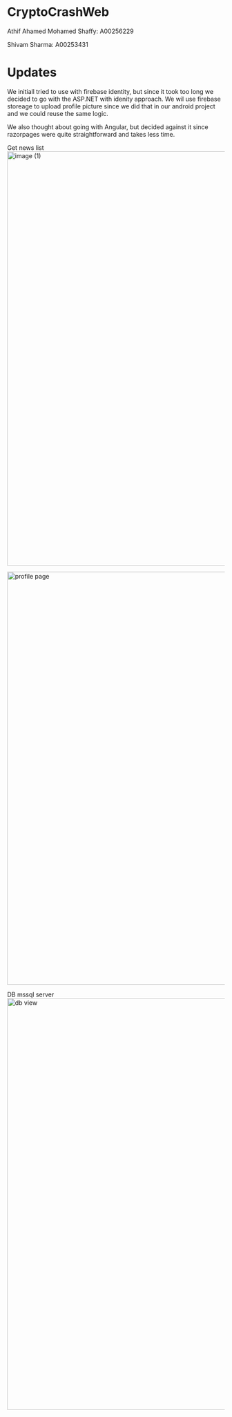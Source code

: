 # CryptoCrashWeb

Athif Ahamed Mohamed Shaffy: A00256229

Shivam Sharma: A00253431


# Updates

We initiall tried to use with firebase identity, but since it took too long we decided to go with the ASP.NET with idenity approach. 
We wil use firebase storeage to upload profile picture since we did that in our android project and we could reuse the same logic.

We also thought about going with Angular, but decided against it since razorpages were quite straightforward and takes less time.

Get news list
<img width="960" alt="image (1)" src="https://user-images.githubusercontent.com/17358908/206830347-41a413fd-5ef3-4864-9ca9-07ca6ff4e679.PNG">



<img width="957" alt="profile page" src="https://user-images.githubusercontent.com/17358908/206830346-8ec2c193-42c2-4597-b032-f587ecd9ced6.PNG">


DB mssql server
<img width="954" alt="db view" src="https://user-images.githubusercontent.com/17358908/206830348-f16ca9a6-b653-4e68-95dd-40622957f26a.PNG">
